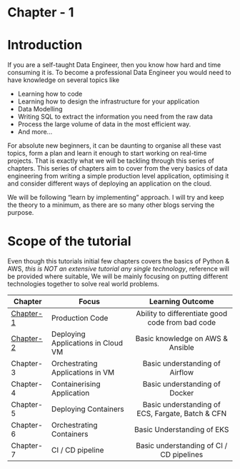 # Chapter - 1


#  Introduction 

If you are a self-taught Data Engineer, then you know how hard and time consuming it is. 
To become a professional Data Engineer you would need to have knowledge on several topics like 
*   Learning how to code
*   Learning how to design the infrastructure for your application
*   Data Modelling 
*   Writing SQL to extract the information you need from the raw data
*   Process the large volume of data in the most efficient way.
*   And more...

For absolute new beginners, it can be daunting to organise all these vast topics, form a plan and learn it 
enough to start working on real-time projects. That is exactly what we will be tackling through this series of chapters. 
This series of chapters aim to cover from the very basics of data engineering from writing a simple 
production level application, optimising it and consider different ways of deploying an application on the cloud.

We will be following “learn by implementing”  approach. I will try and keep the theory to a minimum, 
as there are so many other blogs serving the purpose. 




# Scope of the tutorial 

Even though this tutorials initial few chapters covers the basics of Python & AWS, *this is NOT an extensive tutorial any single technology*, reference will be provided where suitable, 
We will be mainly focusing on putting different technologies together to solve real world problems. 



| Chapter | Focus | Learning Outcome | 
|------|-------------|:----:|
| [Chapter-1](https://github.com/Sureya/data-engineering-101/tree/master/chapter1) | Production Code | Ability to differentiate good code from bad code
| [Chapter-2](https://github.com/Sureya/data-engineering-101/tree/master/chapter2) | Deploying Applications in Cloud VM | Basic knowledge on AWS & Ansible 
| Chapter-3 | Orchestrating Applications in VM | Basic understanding of Airflow
| Chapter-4 | Containerising Application | Basic understanding of Docker 
| Chapter-5 | Deploying Containers | Basic understanding of ECS, Fargate, Batch & CFN 
| Chapter-6 | Orchestrating Containers | Basic Understanding of EKS 
| Chapter-7 | CI / CD pipeline | Basic understanding of CI / CD pipelines 
 

